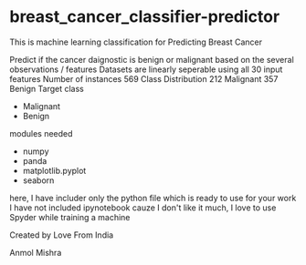 # breast_cancer_classifier-predictor

This is machine learning classification for Predicting Breast Cancer


Predict if the cancer daignostic is benign or malignant based on the several observations / features
Datasets are linearly seperable using all 30 input features Number of instances 569 Class Distribution 212 Malignant 357 Benign Target class

- Malignant
- Benign

modules needed 
- numpy
- panda
- matplotlib.pyplot
- seaborn


here, I have includer only the python file which is ready to use for your work
I have not included ipynotebook cauze I don't like it much, I love to use Spyder while training a machine

Created by Love From India


Anmol Mishra
